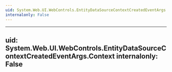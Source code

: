 ```yaml
---
uid: System.Web.UI.WebControls.EntityDataSourceContextCreatedEventArgs
internalonly: False
---
```


---
uid: System.Web.UI.WebControls.EntityDataSourceContextCreatedEventArgs.Context
internalonly: False
---

